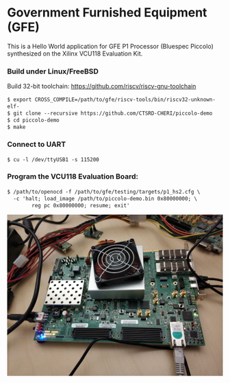 # Government Furnished Equipment (GFE)

This is a Hello World application for GFE P1 Processor (Bluespec Piccolo) synthesized on the Xilinx VCU118 Evaluation Kit.

### Build under Linux/FreeBSD

Build 32-bit toolchain: https://github.com/riscv/riscv-gnu-toolchain

    $ export CROSS_COMPILE=/path/to/gfe/riscv-tools/bin/riscv32-unknown-elf-
    $ git clone --recursive https://github.com/CTSRD-CHERI/piccolo-demo
    $ cd piccolo-demo
    $ make

### Connect to UART
    $ cu -l /dev/ttyUSB1 -s 115200

### Program the VCU118 Evaluation Board:

    $ /path/to/openocd -f /path/to/gfe/testing/targets/p1_hs2.cfg \
      -c 'halt; load_image /path/to/piccolo-demo.bin 0x80000000; \
            reg pc 0x80000000; resume; exit'

![alt text](https://raw.githubusercontent.com/CTSRD-CHERI/piccolo-demo/master/images/vcu118.jpg)

